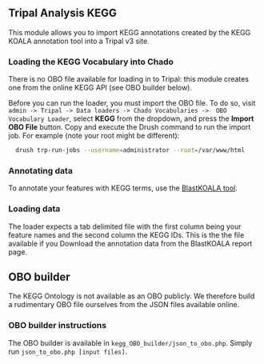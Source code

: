 
## Tripal Analysis KEGG

This module allows you to import KEGG annotations created by the KEGG KOALA annotation tool into a Tripal v3 site. 

### Loading the KEGG Vocabulary into Chado

There is no OBO file available for loading in to Tripal: this module creates one from the online KEGG API (see OBO builder below).

Before you can run the loader, you must import the OBO file.  To do so, visit `admin -> Tripal -> Data loaders -> Chado Vocabularies ->  OBO Vocabulary Loader`, select **KEGG** from the dropdown, and press the **Import OBO File** button.  Copy and execute the Drush command to run the import job.  For example (note your root might be different):

```bash
  drush trp-run-jobs --username=administrator --root=/var/www/html

```

### Annotating data

To annotate your features with KEGG terms, use the [BlastKOALA tool](http://www.kegg.jp/blastkoala/).


### Loading data
The loader expects a tab delimited file with the first column being your feature names and the second column the KEGG IDs.  This is the the file available if you Download the annotation data from the BlastKOALA report page.


## OBO builder

The KEGG Ontology is not available as an OBO publicly.  We therefore build a rudimentary OBO file ourselves from the JSON files available online.

### OBO builder instructions

The OBO builder is available in `kegg_OBO_builder/json_to_obo.php`.  Simply run `json_to_obo.php [input files]`.


